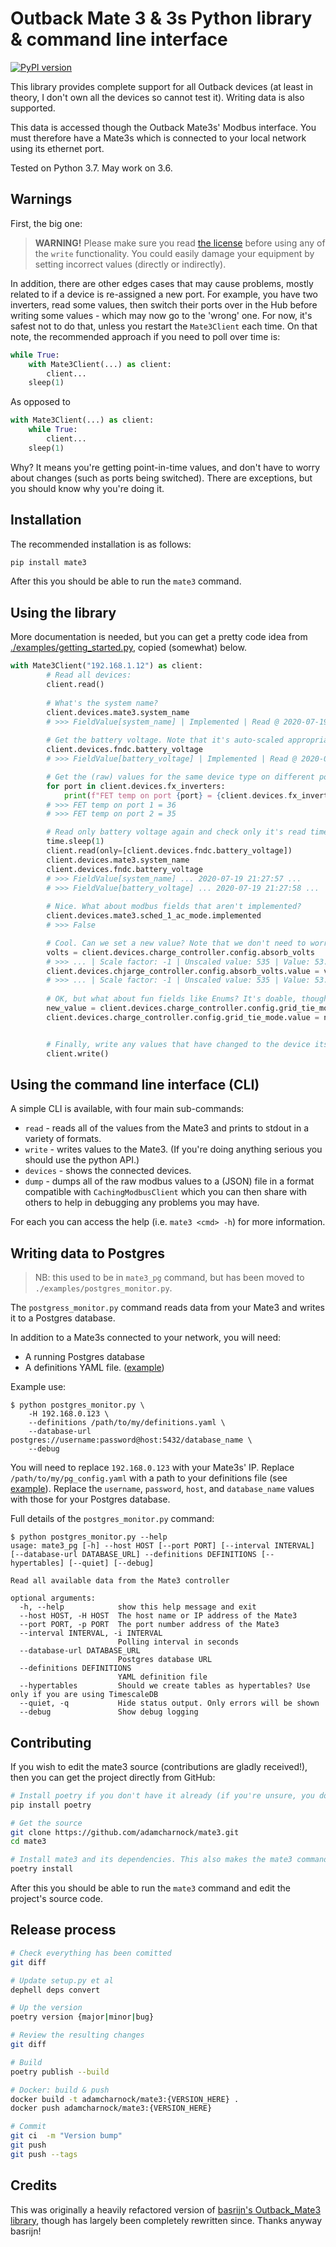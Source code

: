 # Outback Mate 3 & 3s Python library & command line interface

[![PyPI version](https://badge.fury.io/py/mate3.svg)](https://badge.fury.io/py/mate3)

This library provides complete support for all Outback devices (at least in theory, 
I don't own all the devices so cannot test it). Writing data is also supported.

This data is accessed though the Outback Mate3s' Modbus interface. You must therefore 
have a Mate3s which is connected to your local network using its ethernet port.

Tested on Python 3.7. May work on 3.6.

## Warnings

First, the big one:

> **WARNING!** Please make sure you read [the license](https://github.com/adamcharnock/mate3/blob/master/LICENSE) before using any of the `write` functionality. You could easily damage your equipment by setting incorrect values (directly or indirectly).

In addition, there are other edges cases that may cause problems, mostly related to if a device is re-assigned a new port. For example, you have two inverters, read some values, then switch their ports over in the Hub before writing some values - which may now go to the 'wrong' one. For now, it's safest not to do that, unless you restart the `Mate3Client` each time. On that note, the recommended approach if you need to poll over time is:

```python
while True:
    with Mate3Client(...) as client:
        client...
    sleep(1)
```

As opposed to

```python
with Mate3Client(...) as client:
    while True:
        client...
    sleep(1)
```

Why? It means you're getting point-in-time values, and don't have to worry about changes (such as ports being switched). There are exceptions, but you should know why you're doing it.

## Installation

The recommended installation is as follows:

```sh
pip install mate3
```

After this you should be able to run the `mate3` command.

## Using the library

More documentation is needed, but you can get a pretty code idea from [./examples/getting_started.py](./examples/getting_started.py), copied (somewhat) below. 

```python
with Mate3Client("192.168.1.12") as client:
        # Read all devices:
        client.read()
        
        # What's the system name?
        client.devices.mate3.system_name
        # >>> FieldValue[system_name] | Implemented | Read @ 2020-07-19 21:27:57.747231 | Value: --- | Clean
        
        # Get the battery voltage. Note that it's auto-scaled appropriately.
        client.devices.fndc.battery_voltage
        # >>> FieldValue[battery_voltage] | Implemented | Read @ 2020-07-19 21:27:57.795158 | Scale factor: -1 | Unscaled value: 544 | Value: 54.4 | Clean

        # Get the (raw) values for the same device type on different ports
        for port in client.devices.fx_inverters:
            print(f"FET temp on port {port} = {client.devices.fx_inverters[port].fet_temperature.value}")
        # >>> FET temp on port 1 = 36
        # >>> FET temp on port 2 = 35

        # Read only battery voltage again and check only it's read time was updated but not system name
        time.sleep(1)
        client.read(only=[client.devices.fndc.battery_voltage])
        client.devices.mate3.system_name
        client.devices.fndc.battery_voltage
        # >>> FieldValue[system_name] ... 2020-07-19 21:27:57 ...
        # >>> FieldValue[battery_voltage] ... 2020-07-19 21:27:58 ...
        
        # Nice. What about modbus fields that aren't implemented?
        client.devices.mate3.sched_1_ac_mode.implemented
        # >>> False

        # Cool. Can we set a new value? Note that we don't need to worry about scaling etc.
        volts = client.devices.charge_controller.config.absorb_volts
        # >>> ... | Scale factor: -1 | Unscaled value: 535 | Value: 53.5 | Clean
        client.devices.chjarge_controller.config.absorb_volts.value = volts.value + 0.1
        # >>> ... | Scale factor: -1 | Unscaled value: 535 | Value: 53.5 | Dirty (value to write: 536)
        
        # OK, but what about fun fields like Enums? It's doable, though a bit gross ...
        new_value = client.devices.charge_controller.config.grid_tie_mode.field.options["Grid Tie Mode disabled"]
        client.devices.charge_controller.config.grid_tie_mode.value = new_value


        # Finally, write any values that have changed to the device itself - BE CAREFUL!
        client.write()
```


## Using the command line interface (CLI)

A simple CLI is available, with four main sub-commands:

- `read` - reads all of the values from the Mate3 and prints to stdout in a variety of formats.
- `write` - writes values to the Mate3. (If you're doing anything serious you should use the python API.)
- `devices` - shows the connected devices.
- `dump` - dumps all of the raw modbus values to a (JSON) file in a format compatible with `CachingModbusClient` which you can then share with others to help in debugging any problems you may have. 

For each you can access the help (i.e. `mate3 <cmd> -h`) for more information.

## Writing data to Postgres

> NB: this used to be in `mate3_pg` command, but has been moved to `./examples/postgres_monitor.py`.

The `postgress_monitor.py` command reads data from your Mate3 and writes it to a Postgres database.

In addition to a Mate3s connected to your network, you will need:

* A running Postgres database
* A definitions YAML file. ([example](https://github.com/adamcharnock/mate3/blob/master/pg_config.yaml))

Example use:

```
$ python postgres_monitor.py \
    -H 192.168.0.123 \ 
    --definitions /path/to/my/definitions.yaml \
    --database-url postgres://username:password@host:5432/database_name \
    --debug
```

You will need to replace `192.168.0.123` with your Mate3s' IP. Replace `/path/to/my/pg_config.yaml` with 
a path to your definitions file (see [example](https://github.com/adamcharnock/mate3/blob/master/pg_config.yaml)).
Replace the `username`, `password`, `host`, and `database_name` values with those for your Postgres database.

Full details of the `postgres_monitor.py` command:

```
$ python postgres_monitor.py --help
usage: mate3_pg [-h] --host HOST [--port PORT] [--interval INTERVAL] [--database-url DATABASE_URL] --definitions DEFINITIONS [--hypertables] [--quiet] [--debug]

Read all available data from the Mate3 controller

optional arguments:
  -h, --help            show this help message and exit
  --host HOST, -H HOST  The host name or IP address of the Mate3
  --port PORT, -p PORT  The port number address of the Mate3
  --interval INTERVAL, -i INTERVAL
                        Polling interval in seconds
  --database-url DATABASE_URL
                        Postgres database URL
  --definitions DEFINITIONS
                        YAML definition file
  --hypertables         Should we create tables as hypertables? Use only if you are using TimescaleDB
  --quiet, -q           Hide status output. Only errors will be shown
  --debug               Show debug logging
```  

## Contributing

If you wish to edit the mate3 source (contributions are gladly received!), 
then you can get the project directly from GitHub:

```sh
# Install poetry if you don't have it already (if you're unsure, you don't have it)
pip install poetry

# Get the source
git clone https://github.com/adamcharnock/mate3.git
cd mate3

# Install mate3 and its dependencies. This also makes the mate3 command available.
poetry install
```

After this you should be able to run the `mate3` command and edit the project's source code.

## Release process

```sh
# Check everything has been comitted
git diff

# Update setup.py et al
dephell deps convert

# Up the version
poetry version {major|minor|bug}

# Review the resulting changes
git diff

# Build
poetry publish --build

# Docker: build & push
docker build -t adamcharnock/mate3:{VERSION_HERE} .
docker push adamcharnock/mate3:{VERSION_HERE}

# Commit
git ci  -m "Version bump"
git push
git push --tags
```

## Credits

This was originally a heavily refactored version of
[basrijn's Outback_Mate3 library](https://github.com/basrijn/Outback_Mate3), though has largely been completely rewritten since. Thanks anyway basrijn!
